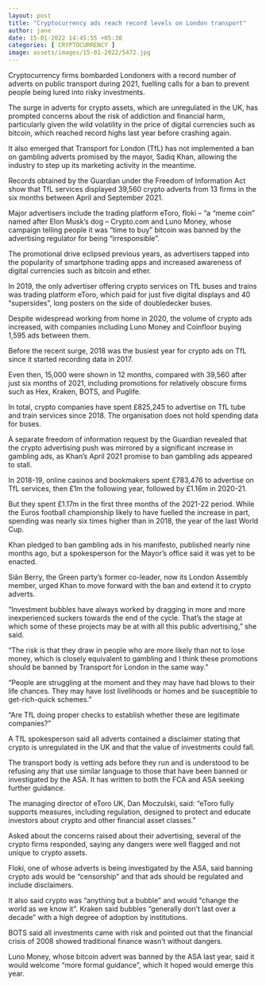 ```yaml
---
layout: post
title: "Cryptocurrency ads reach record levels on London transport"
author: jane 
date: 15-01-2022 14:45:55 +05:30 
categories: [ CRYPTOCURRENCY ] 
image: assets/images/15-01-2022/5472.jpg
---
```

Cryptocurrency firms bombarded Londoners with a record number of adverts on public transport during 2021, fuelling calls for a ban to prevent people being lured into risky investments.

The surge in adverts for crypto assets, which are unregulated in the UK, has prompted concerns about the risk of addiction and financial harm, particularly given the wild volatility in the price of digital currencies such as bitcoin, which reached record highs last year before crashing again.

It also emerged that Transport for London (TfL) has not implemented a ban on gambling adverts promised by the mayor, Sadiq Khan, allowing the industry to step up its marketing activity in the meantime.

Records obtained by the Guardian under the Freedom of Information Act show that TfL services displayed 39,560 crypto adverts from 13 firms in the six months between April and September 2021.

Major advertisers include the trading platform eToro, floki – “a “meme coin” named after Elon Musk’s dog – Crypto.com and Luno Money, whose campaign telling people it was “time to buy” bitcoin was banned by the advertising regulator for being “irresponsible”.

The promotional drive eclipsed previous years, as advertisers tapped into the popularity of smartphone trading apps and increased awareness of digital currencies such as bitcoin and ether.

In 2019, the only advertiser offering crypto services on TfL buses and trains was trading platform eToro, which paid for just five digital displays and 40 “supersides”, long posters on the side of doubledecker buses.

Despite widespread working from home in 2020, the volume of crypto ads increased, with companies including Luno Money and Coinfloor buying 1,595 ads between them.

Before the recent surge, 2018 was the busiest year for crypto ads on TfL since it started recording data in 2017.

Even then, 15,000 were shown in 12 months, compared with 39,560 after just six months of 2021, including promotions for relatively obscure firms such as Hex, Kraken, BOTS, and Puglife.

In total, crypto companies have spent £825,245 to advertise on TfL tube and train services since 2018. The organisation does not hold spending data for buses.

A separate freedom of information request by the Guardian revealed that the crypto advertising push was mirrored by a significant increase in gambling ads, as Khan’s April 2021 promise to ban gambling ads appeared to stall.

In 2018-19, online casinos and bookmakers spent £783,476 to advertise on TfL services, then £1m the following year, followed by £1.16m in 2020-21.

But they spent £1.17m in the first three months of the 2021-22 period. While the Euros football championship likely to have fuelled the increase in part, spending was nearly six times higher than in 2018, the year of the last World Cup.

Khan pledged to ban gambling ads in his manifesto, published nearly nine months ago, but a spokesperson for the Mayor’s office said it was yet to be enacted.

Siân Berry, the Green party’s former co-leader, now its London Assembly member, urged Khan to move forward with the ban and extend it to crypto adverts.

“Investment bubbles have always worked by dragging in more and more inexperienced suckers towards the end of the cycle. That’s the stage at which some of these projects may be at with all this public advertising,” she said.

“The risk is that they draw in people who are more likely than not to lose money, which is closely equivalent to gambling and I think these promotions should be banned by Transport for London in the same way.”

“People are struggling at the moment and they may have had blows to their life chances. They may have lost livelihoods or homes and be susceptible to get-rich-quick schemes.”

“Are TfL doing proper checks to establish whether these are legitimate companies?”

A TfL spokesperson said all adverts contained a disclaimer stating that crypto is unregulated in the UK and that the value of investments could fall.

The transport body is vetting ads before they run and is understood to be refusing any that use similar language to those that have been banned or investigated by the ASA. It has written to both the FCA and ASA seeking further guidance.

The managing director of eToro UK, Dan Moczulski, said: “eToro fully supports measures, including regulation, designed to protect and educate investors about crypto and other financial asset classes.”

Asked about the concerns raised about their advertising, several of the crypto firms responded, saying any dangers were well flagged and not unique to crypto assets.

Floki, one of whose adverts is being investigated by the ASA, said banning crypto ads would be “censorship” and that ads should be regulated and include disclaimers.

It also said crypto was “anything but a bubble” and would “change the world as we know it”. Kraken said bubbles “generally don’t last over a decade” with a high degree of adoption by institutions.

BOTS said all investments came with risk and pointed out that the financial crisis of 2008 showed traditional finance wasn’t without dangers.

Luno Money, whose bitcoin advert was banned by the ASA last year, said it would welcome “more formal guidance”, which it hoped would emerge this year.



